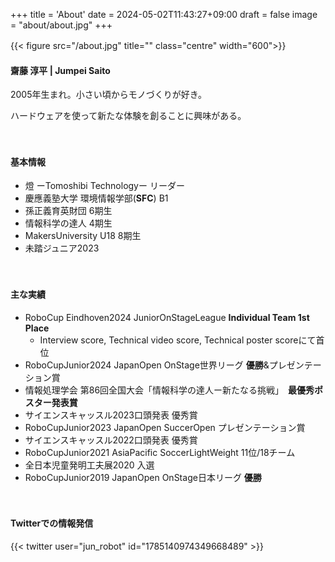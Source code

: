 +++
title = 'About'
date = 2024-05-02T11:43:27+09:00
draft = false
image = "about/about.jpg"
+++

{{< figure src="/about.jpg" title="" class="centre" width="600">}}
　

#### 齋藤 淳平 | Jumpei Saito

2005年生まれ。小さい頃からモノづくりが好き。

ハードウェアを使って新たな体験を創ることに興味がある。

<!--主なテーマは、**計算機と人間が対等に共存する未来**のプロトタイピング。-->

　

#### 基本情報
- 燈 ーTomoshibi Technologyー リーダー
- 慶應義塾大学 環境情報学部(**SFC**) B1
- 孫正義育英財団 6期生
- 情報科学の達人 4期生
- MakersUniversity U18 8期生
- 未踏ジュニア2023

　
#### 主な実績
- RoboCup Eindhoven2024 JuniorOnStageLeague **Individual Team 1st Place**
    - Interview score, Technical video score, Technical poster scoreにて首位
- RoboCupJunior2024 JapanOpen OnStage世界リーグ **優勝**&プレゼンテーション賞
- 情報処理学会 第86回全国大会「情報科学の達人ー新たなる挑戦」　**最優秀ポスター発表賞**
- サイエンスキャッスル2023口頭発表 優秀賞
- RoboCupJunior2023 JapanOpen SuccerOpen プレゼンテーション賞
- サイエンスキャッスル2022口頭発表 優秀賞
- RoboCupJunior2021 AsiaPacific SoccerLightWeight 11位/18チーム
- 全日本児童発明工夫展2020 入選
- RoboCupJunior2019 JapanOpen OnStage日本リーグ **優勝**

　
#### Twitterでの情報発信

{{< twitter user="jun_robot" id="1785140974349668489" >}}

　
　
　
